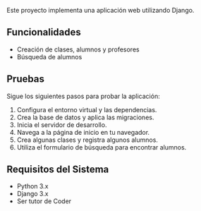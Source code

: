 Este proyecto implementa una aplicación web utilizando Django.

## Funcionalidades

- Creación de clases, alumnos y profesores
- Búsqueda de alumnos


## Pruebas

Sigue los siguientes pasos para probar la aplicación:

1. Configura el entorno virtual y las dependencias.
2. Crea la base de datos y aplica las migraciones.
3. Inicia el servidor de desarrollo.
4. Navega a la página de inicio en tu navegador.
5. Crea algunas clases y registra algunos alumnos.
6. Utiliza el formulario de búsqueda para encontrar alumnos.


## Requisitos del Sistema

- Python 3.x
- Django 3.x
- Ser tutor de Coder
